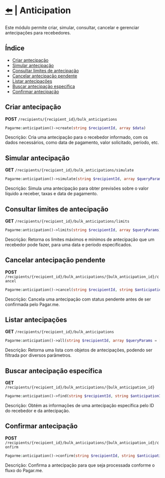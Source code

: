 # [⬅️](../README.md) | Anticipation

Este módulo permite criar, simular, consultar, cancelar e gerenciar antecipações para recebedores.

## Índice

-   [Criar antecipação](#criar-antecipação)
-   [Simular antecipação](#simular-antecipação)
-   [Consultar limites de antecipação](#consultar-limites-de-antecipação)
-   [Cancelar antecipação pendente](#cancelar-antecipação-pendente)
-   [Listar antecipações](#listar-antecipações)
-   [Buscar antecipação específica](#buscar-antecipação-específica)
-   [Confirmar antecipação](#confirmar-antecipação)

## Criar antecipação

**POST** `/recipients/{recipient_id}/bulk_anticipations`

```php
Pagarme:anticipation()->create(string $recipientId, array $data)
```

Descrição: Cria uma antecipação para o recebedor informado, com os dados necessários, como data de pagamento, valor solicitado, período, etc.

## Simular antecipação

**GET** `/recipients/{recipient_id}/bulk_anticipations/simulate`

```php
Pagarme:anticipation()->simulate(string $recipientId, array $queryParams)
```

Descrição: Simula uma antecipação para obter previsões sobre o valor líquido a receber, taxas e data de pagamento.

## Consultar limites de antecipação

**GET** `/recipients/{recipient_id}/bulk_anticipations/limits`

```php
Pagarme:anticipation()->limits(string $recipientId, array $queryParams)
```

Descrição: Retorna os limites máximos e mínimos de antecipação que um recebedor pode fazer, para uma data e período especificados.

## Cancelar antecipação pendente

**POST** `/recipients/{recipient_id}/bulk_anticipations/{bulk_anticipation_id}/cancel`

```php
Pagarme:anticipation()->cancel(string $recipientId, string $anticipationId)
```

Descrição: Cancela uma antecipação com status pendente antes de ser confirmada pelo Pagar.me.

## Listar antecipações

**GET** `/recipients/{recipient_id}/bulk_anticipations`

```php
Pagarme:anticipation()->all(string $recipientId, array $queryParams = [])
```

Descrição: Retorna uma lista com objetos de antecipações, podendo ser filtrada por diversos parâmetros.

## Buscar antecipação específica

**GET** `/recipients/{recipient_id}/bulk_anticipations/{bulk_anticipation_id}`

```php
Pagarme:anticipation()->find(string $recipientId, string $anticipationId)
```

Descrição: Obtém as informações de uma antecipação específica pelo ID do recebedor e da antecipação.

## Confirmar antecipação

**POST** `/recipients/{recipient_id}/bulk_anticipations/{bulk_anticipation_id}/confirm`

```php
Pagarme:anticipation()->confirm(string $recipientId, string $anticipationId)
```

Descrição: Confirma a antecipação para que seja processada conforme o fluxo do Pagar.me.

